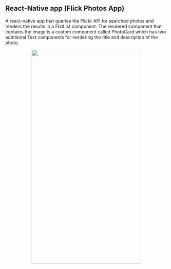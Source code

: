 ## React-Native app (Flick Photos App) 

A react-native app that queries the Flickr API for searched photos and renders the results in a FlatList component. The rendered component that contains the image is a custom component called PhotoCard which has two additional Text components for rendering the title and description of the photo.

<p align="center">
 <img src="" width="341" height="667" />
</p>
